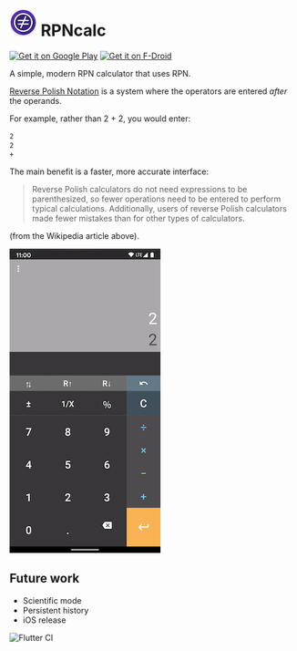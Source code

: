 # ![icon](metadata/en-US/images/icon_small.png) RPNcalc 
<a href='https://play.google.com/store/apps/details?id=dev.pesic.rpncalc&utm_source=github&pcampaignid=gh1'><img alt='Get it on Google Play' height='75' src='https://play.google.com/intl/en_us/badges/static/images/badges/en_badge_web_generic.png'/></a>
<a href="https://f-droid.org/packages/dev.pesic.rpncalc"><img src="https://fdroid.gitlab.io/artwork/badge/get-it-on.png" alt="Get it on F-Droid" height="75"> </a>

A simple, modern RPN calculator that uses RPN.

[Reverse Polish Notation](https://en.wikipedia.org/wiki/Reverse_Polish_notation) is a 
system where the operators are entered _after_ the operands. 

For example, rather than 2 + 2, you would enter:
 
    2
    2
    + 

The main benefit is a faster, more accurate interface:

>Reverse Polish calculators do not need expressions to be 
>parenthesized, so fewer operations need to be entered to perform typical calculations. 
>Additionally, users of reverse Polish calculators made fewer mistakes than for other 
>types of calculators.

(from the Wikipedia article above).

![screenshot](metadata/en-US/images/phoneScreenshots/1.png)

## Future work
- Scientific mode
- Persistent history
- iOS release

![Flutter CI](https://github.com/apesic/rpncalc/workflows/Flutter%20CI/badge.svg)
